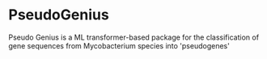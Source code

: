 # PseudoGenius
Pseudo Genius is a ML transformer-based package for the classification of gene sequences from Mycobacterium species into 'pseudogenes' 
